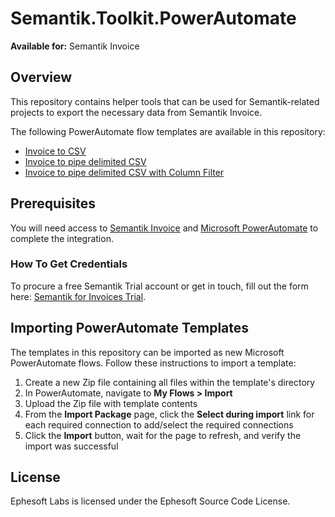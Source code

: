 # Semantik.Toolkit.PowerAutomate
**Available for:** Semantik Invoice

## Overview
This repository contains helper tools that can be used for Semantik-related projects to export the necessary data from Semantik Invoice.

The following PowerAutomate flow templates are available in this repository:
* [Invoice to CSV](.\Docs\InvoiceToCSV.md)
* [Invoice to pipe delimited CSV](.\Docs\PipeDelimitedFileExport.md)
* [Invoice to pipe delimited CSV with Column Filter](.\Docs\PipeDelimitedFileExport.md)
## Prerequisites
You will need access to [Semantik Invoice](https://ephesoft.com/products/semantik-invoice/) and [Microsoft PowerAutomate](https://flow.microsoft.com) to complete the integration.
### How To Get Credentials
To procure a free Semantik Trial account or get in touch, fill out the form here: [Semantik for Invoices Trial](https://ephesoft.com/get-trial/).

## Importing PowerAutomate Templates
The templates in this repository can be imported as new Microsoft PowerAutomate flows.  Follow these instructions to import a template:
1. Create a new Zip file containing all files within the template's directory
2. In PowerAutomate, navigate to **My Flows > Import**
3. Upload the Zip file with template contents
4. From the **Import Package** page, click the **Select during import** link for each required connection to add/select the required connections
5. Click the **Import** button, wait for the page to refresh, and verify the import was successful

## License
Ephesoft Labs is licensed under the Ephesoft Source Code License.